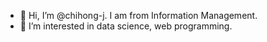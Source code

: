 - 👋 Hi, I’m @chihong-j. I am from Information Management.
- 👀 I’m interested in data science, web programming.



<!---
chihong-j/chihong-j is a ✨ special ✨ repository because its `README.md` (this file) appears on your GitHub profile.
You can click the Preview link to take a look at your changes.
--->
